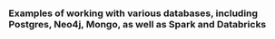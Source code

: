 ### Examples of working with various databases, including Postgres, Neo4j, Mongo, as well as Spark and Databricks